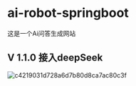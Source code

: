 # ai-robot-springboot
这是一个Ai问答生成网站

## V 1.1.0 接入deepSeek

![c4219031d728a6d7b80d8ca7ac80c3f](https://cdn.jsdelivr.net/gh/Withnoidea/images/c4219031d728a6d7b80d8ca7ac80c3f.png)
